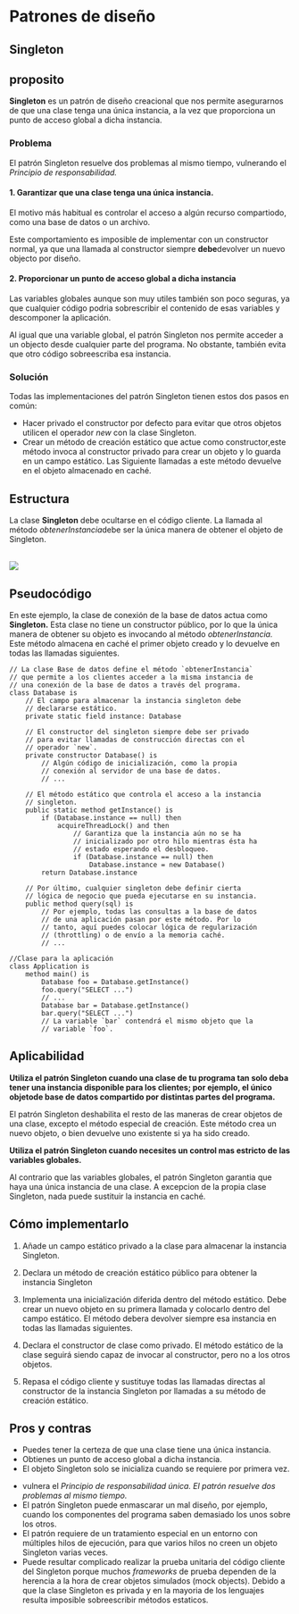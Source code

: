 <h1>Patrones de diseño</h1>

<h2>Singleton</h2>

## proposito

<p><b>Singleton</b> es un patrón de diseño creacional que nos permite asegurarnos de que una clase tenga una única instancia, a la vez que proporciona un punto de acceso global a dicha instancia.</p>

<h3>Problema</h3>

<p>El patrón Singleton resuelve dos problemas al mismo tiempo, vulnerando el <i>Principio de responsabilidad.</i></p>

<h4>1. Garantizar que una clase tenga una única instancia.</h4>

<p>El motivo más habitual es controlar el acceso a algún recurso compartiodo, como una base de datos o un archivo.</p>

<p>Este comportamiento es imposible de implementar con un constructor normal, ya que una llamada al constructor siempre <b>debe</b>devolver un nuevo objecto por diseño.</p>

<h4>2. Proporcionar un punto de acceso global a dicha instancia</h4>

<p>Las variables globales aunque son muy utiles también son poco seguras, ya que cualquier código podria sobrescribir el contenido de esas variables y descomponer la aplicación.</p>

<p>Al igual que una variable global, el patrón Singleton nos permite acceder a un objecto desde cualquier parte del programa. No obstante, también evita que otro código sobreescriba esa instancia.</p>

<h3>Solución</h3>
<p>Todas las implementaciones del patrón Singleton tienen estos dos pasos en común:</p>
<ul>
    <li>Hacer privado el constructor por defecto para evitar que otros objetos utilicen el operador <i>new</i> con la clase Singleton.</li>
    <li>Crear un método de creación estático que actue como constructor,este método invoca al constructor privado para crear un objeto y lo guarda en un campo estático. Las Siguiente llamadas a este método devuelve en el objeto almacenado en caché.</li>
</ul>

## Estructura

<p>La clase <b>Singleton</b> debe ocultarse en el código cliente. La llamada al método <i>obtenerInstancia</i>debe ser la única manera de obtener el objeto de Singleton.</p>
</br>
<img src = "https://refactoring.guru/images/patterns/diagrams/singleton/structure-es-indexed.png">

## Pseudocódigo

<p>En este ejemplo, la clase de conexión de la base de datos actua como <b>Singleton.</b> Esta clase no tiene un constructor público, por lo que la única manera de obtener su objeto es invocando al método <i>obtenerInstancia.</i> Este método almacena en caché el primer objeto creado y lo devuelve en todas las llamadas siguientes.</p>


    // La clase Base de datos define el método `obtenerInstancia`
    // que permite a los clientes acceder a la misma instancia de
    // una conexión de la base de datos a través del programa.
    class Database is
        // El campo para almacenar la instancia singleton debe
        // declararse estático.
        private static field instance: Database

        // El constructor del singleton siempre debe ser privado
        // para evitar llamadas de construcción directas con el
        // operador `new`.
        private constructor Database() is
            // Algún código de inicialización, como la propia
            // conexión al servidor de una base de datos.
            // ...

        // El método estático que controla el acceso a la instancia
        // singleton.
        public static method getInstance() is
            if (Database.instance == null) then
                acquireThreadLock() and then
                    // Garantiza que la instancia aún no se ha
                    // inicializado por otro hilo mientras ésta ha
                    // estado esperando el desbloqueo.
                    if (Database.instance == null) then
                        Database.instance = new Database()
            return Database.instance

        // Por último, cualquier singleton debe definir cierta
        // lógica de negocio que pueda ejecutarse en su instancia.
        public method query(sql) is
            // Por ejemplo, todas las consultas a la base de datos
            // de una aplicación pasan por este método. Por lo
            // tanto, aquí puedes colocar lógica de regularización
            // (throttling) o de envío a la memoria caché.
            // ...

    //Clase para la aplicación
    class Application is
        method main() is
            Database foo = Database.getInstance()
            foo.query("SELECT ...")
            // ...
            Database bar = Database.getInstance()
            bar.query("SELECT ...")
            // La variable `bar` contendrá el mismo objeto que la
            // variable `foo`.

## Aplicabilidad

<p><b>Utiliza el patrón Singleton cuando una clase de tu programa tan solo deba tener una instancia disponible para los clientes; por ejemplo, el único objetode base de datos compartido por distintas partes del programa.</b></p>

<p>El patrón Singleton deshabilita el resto de las maneras de crear objetos de una clase, excepto el método especial de creación. Este método crea un nuevo objeto, o bien devuelve uno existente si ya ha sido creado.</p>

<p><b>Utiliza el patrón Singleton cuando necesites un control mas estricto de las variables globales.</b></p>

<p>Al contrario que las variables globales, el patrón Singleton garantia que haya una única instancia de una clase. A excepcion de la propia clase Singleton, nada puede sustituir la instancia en caché.</p>

## Cómo implementarlo

<ol>
    <li>
        <p>Añade un campo estático privado a la clase para almacenar la instancia Singleton.</p>
    </li>
    <li>
        <p>Declara un método de creación estático público para obtener la instancia Singleton</p>
    </li>
    <li>
        <p>Implementa una inicialización diferida dentro del método estático. Debe crear un nuevo objeto en su primera llamada y colocarlo dentro del campo estático. El método debera devolver siempre esa instancia en todas las llamadas siguientes.</p>
    </li>
    <li>
        <p>Declara el constructor de clase como privado. El método estático de la clase seguirá siendo capaz de invocar al constructor, pero no a los otros objetos.</p>
    </li>
    <li>
        <p>Repasa el código cliente y sustituye todas las llamadas directas al constructor de la instancia Singleton por llamadas a su método de creación estático.</p>
    </li>
</ol>

## Pros y contras

<div align-items="center">
    <ul>
        <li>Puedes tener la certeza de que una clase tiene una única instancia.</li>
        <li>Obtienes un punto de acceso global a dicha instancia.</li>
        <li>El objeto Singleton solo se inicializa cuando se requiere por primera vez.</li>
    </ul>
    <ul>
        <li>vulnera el <i>Principio de responsabilidad única. El patrón resuelve dos problemas al mismo tiempo.</i></li>
        <li>El patrón Singleton puede enmascarar un mal diseño, por ejemplo, cuando los componentes del programa saben demasiado los unos sobre los otros.</li>
        <li>El patrón requiere de un tratamiento especial en un entorno con múltiples hilos de ejecución, para que varios hilos no creen un objeto Singleton varias veces.</li>
        <li>Puede resultar complicado realizar la prueba unitaria del código cliente del Singleton porque muchos <i>frameworks</i> de prueba dependen de la herencia a la hora de crear objetos simulados (mock objects). Debido a que la clase Singleton es privada y en la mayoria de los lenguajes resulta imposible sobreescribir métodos estaticos.</li>
    </ul>
</div>

